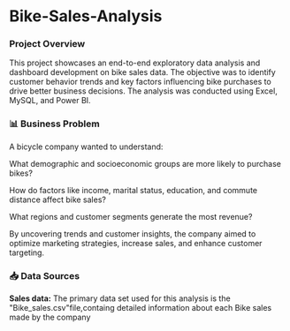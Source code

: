 # Bike-Sales-Analysis

### Project Overview
This project showcases an end-to-end exploratory data analysis and dashboard development on bike sales data. The objective was to identify customer behavior trends and key factors influencing bike purchases to drive better business decisions. The analysis was conducted using Excel, MySQL, and Power BI.
### 📊 Business Problem
A bicycle company wanted to understand:

What demographic and socioeconomic groups are more likely to purchase bikes?

How do factors like income, marital status, education, and commute distance affect bike sales?

What regions and customer segments generate the most revenue?

By uncovering trends and customer insights, the company aimed to optimize marketing strategies, increase sales, and enhance customer targeting.
### 📥 Data Sources
 **Sales data:** The primary data set used for this analysis is the "Bike_sales.csv"file,containg detailed information about each Bike sales made by the company


